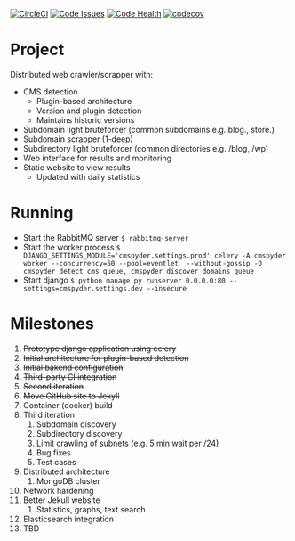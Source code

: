 [![CircleCI](https://circleci.com/gh/j4v/CMSpyder/tree/master.svg?style=shield)](https://circleci.com/gh/j4v/CMSpyder/tree/master)
[![Code Issues](https://www.quantifiedcode.com/api/v1/project/6f2f61d35ba345e7be82fad62c2d883c/badge.svg)](https://www.quantifiedcode.com/app/project/6f2f61d35ba345e7be82fad62c2d883c)
[![Code Health](https://landscape.io/github/j4v/CMSpyder/master/landscape.svg?style=flat)](https://landscape.io/github/j4v/CMSpyder/master)
[![codecov](https://codecov.io/gh/j4v/CMSpyder/branch/master/graph/badge.svg)](https://codecov.io/gh/j4v/CMSpyder)

# Project
Distributed web crawler/scrapper with:
- CMS detection
    - Plugin-based architecture
    - Version and plugin detection
    - Maintains historic versions
- Subdomain light bruteforcer (common subdomains e.g. blog., store.)
- Subdomain scrapper (1-deep)
- Subdirectory light bruteforcer (common directories e.g. /blog, /wp)
- Web interface for results and monitoring
- Static website to view results
    - Updated with daily statistics

#  Running
- Start the RabbitMQ server
`$ rabbitmq-server`
- Start the worker process
`$ DJANGO_SETTINGS_MODULE='cmspyder.settings.prod' celery -A cmspyder worker --concurrency=50 --pool=eventlet  --without-gossip -Q cmspyder_detect_cms_queue, cmspyder_discover_domains_queue`
- Start django
`$ python manage.py runserver 0.0.0.0:80 --settings=cmspyder.settings.dev --insecure`

# Milestones
1. ~~Prototype django application using celery~~
2. ~~Initial architecture for plugin-based detection~~
3. ~~Initial bakend configuration~~
4. ~~Third-party CI integration~~
5. ~~Second iteration~~
6. ~~Move GitHub site to Jekyll~~
7. Container (docker) build
8. Third iteration
    1. Subdomain discovery
    2. Subdirectory discovery
    3. Limit crawling of subnets (e.g. 5 min wait per /24)
    4. Bug fixes
    5. Test cases
9. Distributed architecture
    1. MongoDB cluster
10. Network hardening
11. Better Jekull website
    1. Statistics, graphs, text search
12. Elasticsearch integration    
13. TBD
